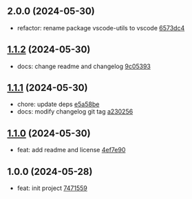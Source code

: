 ## 2.0.0 (2024-05-30)

- refactor: rename package vscode-utils to vscode [6573dc4](https://github.com/tomjs/vscode/commit/6573dc4)

## [1.1.2](https://github.com/tomjs/vscode/compare/vscode-utils-v1.1.1...vscode-utils%401.1.2) (2024-05-30)

- docs: change readme and changelog [9c05393](https://github.com/tomjs/vscode/commit/9c05393)

## [1.1.1](https://github.com/tomjs/vscode/compare/vscode-utils%401.1.0...vscode-utils%401.1.1) (2024-05-30)

- chore: update deps [e5a58be](https://github.com/tomjs/vscode/commit/e5a58be)
- docs: modify changelog git tag [a230256](https://github.com/tomjs/vscode/commit/a230256)

## [1.1.0](https://github.com/tomjs/vscode/compare/vscode-utils%401.0.0...vscode-utils%401.1.0) (2024-05-30)

- feat: add readme and license [4ef7e90](https://github.com/tomjs/vscode/commit/4ef7e90)

## 1.0.0 (2024-05-28)

- feat: init project [7471559](https://github.com/tomjs/vscode/commit/7471559)
